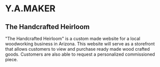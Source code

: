 # Y.A.MAKER

## The Handcrafted Heirloom

"The Handcrafted Heirloom" is a custom made website for a local woodworking business in Arizona. This website will serve as a storefront that allows customers to view and purchase ready made wood crafted goods. Customers are also able to request a personalized commissioned piece. 
